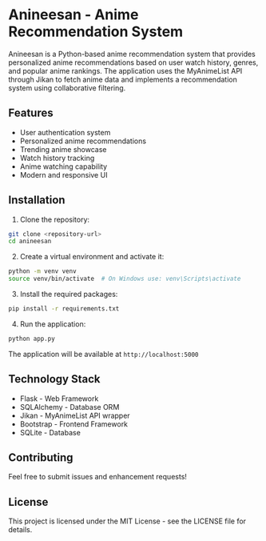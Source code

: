 # Anineesan - Anime Recommendation System

Anineesan is a Python-based anime recommendation system that provides personalized anime recommendations based on user watch history, genres, and popular anime rankings. The application uses the MyAnimeList API through Jikan to fetch anime data and implements a recommendation system using collaborative filtering.

## Features

- User authentication system
- Personalized anime recommendations
- Trending anime showcase
- Watch history tracking
- Anime watching capability
- Modern and responsive UI

## Installation

1. Clone the repository:
```bash
git clone <repository-url>
cd anineesan
```

2. Create a virtual environment and activate it:
```bash
python -m venv venv
source venv/bin/activate  # On Windows use: venv\Scripts\activate
```

3. Install the required packages:
```bash
pip install -r requirements.txt
```

4. Run the application:
```bash
python app.py
```

The application will be available at `http://localhost:5000`

## Technology Stack

- Flask - Web Framework
- SQLAlchemy - Database ORM
- Jikan - MyAnimeList API wrapper
- Bootstrap - Frontend Framework
- SQLite - Database

## Contributing

Feel free to submit issues and enhancement requests!

## License

This project is licensed under the MIT License - see the LICENSE file for details.
